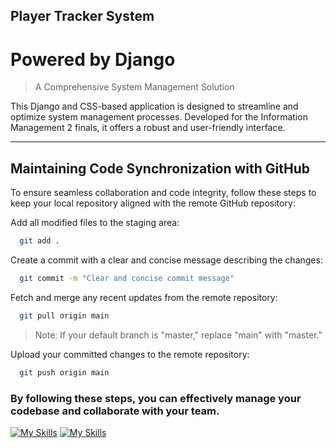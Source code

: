 
## Player Tracker System
# Powered by Django
>A Comprehensive System Management Solution

This Django and CSS-based application is designed to streamline and optimize system management processes. Developed for the Information Management 2 finals, it offers a robust and user-friendly interface.

---

## Maintaining Code Synchronization with GitHub
To ensure seamless collaboration and code integrity, follow these steps to keep your local repository aligned with the remote GitHub repository:

Add all modified files to the staging area:

```bash
  git add .
```

Create a commit with a clear and concise message describing the changes:

```bash
  git commit -m "Clear and concise commit message"
```

Fetch and merge any recent updates from the remote repository:

```bash
  git pull origin main
```
>Note: If your default branch is "master," replace "main" with "master."

Upload your committed changes to the remote repository:

```bash
  git push origin main
```

### By following these steps, you can effectively manage your codebase and collaborate with your team.

[![My Skills](https://skillicons.dev/icons?i=figma&theme=dark)](https://skillicons.dev)
[![My Skills](https://skillicons.dev/icons?i=python,django,html,css&theme=dark)](https://skillicons.dev)
